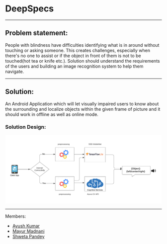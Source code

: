 # DeepSpecs
---
## Problem statement:

People with blindness have difficulties identifying what is in around without touching or asking someone. This creates challenges, especially when there's no one to assist or if the object in front of them is not to be touched(hot tea or knife etc.). Solution should understand the requirements of the users and building an image recognition system to help them navigate.

---

## Solution:  
An Android Application which will let visually impaired users to know about the surrounding and localize objects within the given frame of picture and it should work in offline as well as online mode.


### Solution Design:
![model_accuracy](./gojek2.png)

---

Members:

* [Ayush Kumar](https://github.com/AK-ayush)
* [Mayur Madnani](https://github.com/mayurmadnani)
* [Shweta Pandey](https://github.com/bomila) 

